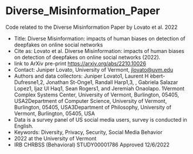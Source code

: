 # Diverse_Misinformation_Paper
Code related to the Diverse Misinformation Paper by Lovato et al. 2022

* Title: Diverse Misinformation: impacts of human biases on detection of deepfakes on online social networks
* Cite as: Lovato et al. Diverse Misinformation: impacts of human biases on detection of deepfakes on online social networks (2022). 
* link to ArXiv pre-print https://arxiv.org/abs/2210.10026
* Contact: Juniper Lovato, University of Vermont, jlovato@uvm.edu 
* Authors and data collectors: Juniper Lovato1, Laurent H ́ebert-Dufresne1,2, Jonathan St-Onge1, Randall Harp1,3, , Gabriela Salazar Lopez1, Ijaz Ul Haq1, Sean Rogers1, and Jeremiah Onaolapo. 1Vermont Complex Systems Center, University of Vermont, Burlington, 05405, USA2Department of Computer Science, University of Vermont, Burlington, 05405, USA3Department of Philosophy, University of Vermont, Burlington, 05405, USA
* Data is a survey panel of US social media users, survey is conducted in English. 
* Keywords: Diversity, Privacy, Security, Social Media Behavior 
* 2022 at the University of Vermont 
* IRB CHRBSS (Behavioral) STUDY00001786 Approved 12/6/2022
